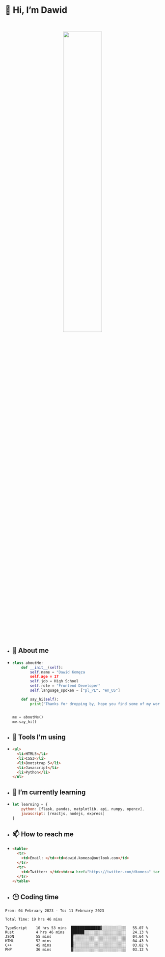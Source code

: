 <h1>👋 Hi, I’m Dawid</h1>
<p align="center">
   <br>
   <br>
   <img src="https://user-images.githubusercontent.com/106035813/169717090-b330e670-ddca-48c9-8b2d-2290dfb78111.png" width="50%">
   <br>
   <br>
</p>



- <h2>💁 About me</h2>
- ```Python
  class aboutMe:
      def __init__(self):
          self.name = "Dawid Komęza
          self.age = 17
          self.job = High School
          self.role = "Frontend Developer"
          self.language_spoken = ["pl_PL", "en_US"]

      def say_hi(self):
          print("Thanks for dropping by, hope you find some of my work interesting.")


  me = aboutMe()
  me.say_hi()
  ```
  
- <h2>🔨 Tools I'm using</h2>
- ```html
  <ul>
    <li>HTML5</li>
    <li>CSS3</li>
    <li>Bootstrap 5</li>
    <li>Javascript</li>
    <li>Python</li>
  </ul>
  
- <h2>🌱 I’m currently learning</h2>
- ```javascript
  let learning = {
      python: [flask, pandas, matplotlib, api, numpy, opencv],
      javascript: [reactjs, nodejs, express]
  }
  ```
  
- <h2>📫 How to reach me</h2>
- ```html
  <table>
    <tr>
      <td>Email: </td><td>dawid.komeza@outlook.com</td>
    </tr>
    <tr>
      <td>Twitter: </td><td><a href="https://twitter.com/dkomeza" target="_blank">@dkomeza</a></td>
    </tr>
  </table>
  
- <h2>🕒 Coding time</h2>
<!--START_SECTION:waka-->

```text
From: 04 February 2023 - To: 11 February 2023

Total Time: 19 hrs 46 mins

TypeScript    10 hrs 53 mins  █████████████▓░░░░░░░░░░░   55.07 %
Rust          4 hrs 46 mins   ██████░░░░░░░░░░░░░░░░░░░   24.13 %
JSON          55 mins         █░░░░░░░░░░░░░░░░░░░░░░░░   04.64 %
HTML          52 mins         █░░░░░░░░░░░░░░░░░░░░░░░░   04.43 %
C++           45 mins         █░░░░░░░░░░░░░░░░░░░░░░░░   03.82 %
PHP           36 mins         ▓░░░░░░░░░░░░░░░░░░░░░░░░   03.12 %
```

<!--END_SECTION:waka-->
